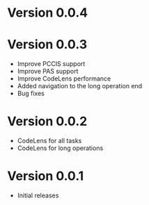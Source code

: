 # Version 0.0.4

# Version 0.0.3
- Improve PCCIS support
- Improve PAS support
- Improve CodeLens performance
- Added navigation to the long operation end
- Bug fixes

# Version 0.0.2
- CodeLens for all tasks
- CodeLens for long operations

# Version 0.0.1
- Initial releases